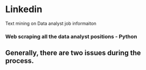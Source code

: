 # Linkedin
Text mining on Data analyst job informaiton
### Web scraping all the data analyst positions - Python
Generally, there are two issues during the process.
- 
